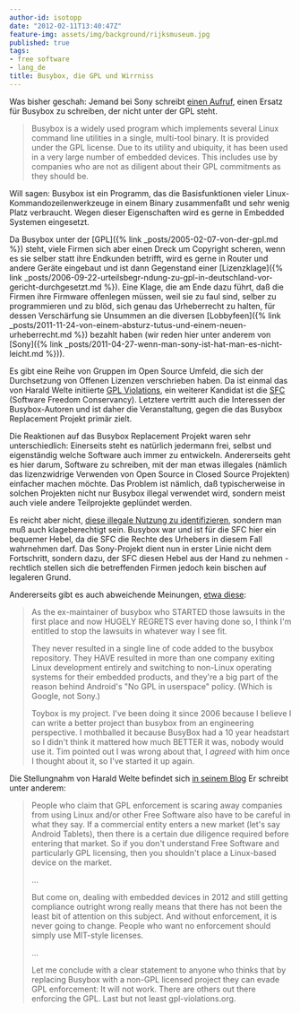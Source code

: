 ```yaml
---
author-id: isotopp
date: "2012-02-11T13:40:47Z"
feature-img: assets/img/background/rijksmuseum.jpg
published: true
tags:
- free software
- lang_de
title: Busybox, die GPL und Wirrniss
---
```

Was bisher geschah: Jemand bei Sony schreibt 
[einen Aufruf](http://www.elinux.org/Busybox_replacement_project),
einen Ersatz für Busybox zu schreiben, der nicht unter der GPL steht. 

>Busybox is a widely used program which implements several Linux command
> line utilities in a single, multi-tool binary.  It is provided under the
> GPL license.  Due to its utility and ubiquity, it has been used in a very
> large number of embedded devices.  This includes use by companies who are
> not as diligent about their GPL commitments as they should be.

Will sagen: Busybox ist ein Programm, das die Basisfunktionen vieler
Linux-Kommandozeilenwerkzeuge in einem Binary zusammenfaßt und sehr wenig
Platz verbraucht.  Wegen dieser Eigenschaften wird es gerne in Embedded
Systemen eingesetzt.

Da Busybox unter der 
[GPL]({% link _posts/2005-02-07-von-der-gpl.md %})
steht, viele Firmen sich aber einen Dreck um Copyright scheren, wenn es sie
selber statt ihre Endkunden betrifft, wird es gerne in Router und andere
Geräte eingebaut und ist dann Gegenstand einer 
[Lizenzklage]({% link _posts/2006-09-22-urteilsbegr-ndung-zu-gpl-in-deutschland-vor-gericht-durchgesetzt.md %}).
Eine Klage, die am Ende dazu führt, daß die Firmen ihre Firmware offenlegen müssen, weil
sie zu faul sind, selber zu programmieren und zu blöd, sich genau das
Urheberrecht zu halten, für dessen Verschärfung sie Unsummen an die diversen
[Lobbyfeen]({% link _posts/2011-11-24-von-einem-absturz-tutus-und-einem-neuen-urheberrecht.md %})
bezahlt haben (wir reden hier unter anderem von 
[Sony]({% link _posts/2011-04-27-wenn-man-sony-ist-hat-man-es-nicht-leicht.md %})).

Es gibt eine Reihe von Gruppen im Open Source Umfeld, die sich der
Durchsetzung von Offenen Lizenzen verschrieben haben.  Da ist einmal das von
Harald Welte initiierte 
[GPL Violations](http://gpl-violations.org/), ein weiterer Kandidat ist die 
[SFC](http://sfconservancy.org/members/current/)
(Software Freedom Conservancy).  Letztere vertritt auch die Interessen der
Busybox-Autoren und ist daher die Veranstaltung, gegen die das Busybox
Replacement Projekt primär zielt.

Die Reaktionen auf das Busybox Replacement Projekt waren sehr
unterschiedlich: Einerseits steht es natürlich jedermann frei, selbst und
eigenständig welche Software auch immer zu entwickeln.  Andererseits geht es
hier darum, Software zu schreiben, mit der man etwas illegales (nämlich das
lizenzwidrige Verwenden von Open Source in Closed Source Projekten)
einfacher machen möchte.  Das Problem ist nämlich, daß typischerweise in
solchen Projekten nicht nur Busybox illegal verwendet wird, sondern meist
auch viele andere Teilprojekte geplündet werden.

Es reicht aber nicht, 
[diese illegale Nutzung zu identifizieren](http://mjg59.dreamwidth.org/10437.html), 
sondern man muß auch klageberechtigt sein.  Busybox war und ist für die SFC
hier ein bequemer Hebel, da die SFC die Rechte des Urhebers in diesem Fall
wahrnehmen darf.  Das Sony-Projekt dient nun in erster Linie nicht dem
Fortschritt, sondern dazu, der SFC diesen Hebel aus der Hand zu nehmen -
rechtlich stellen sich die betreffenden Firmen jedoch kein bischen auf
legaleren Grund.

Andererseits gibt es auch abweichende Meinungen, [etwa diese](https://lwn.net/Articles/478361/):

>As the ex-maintainer of busybox who STARTED those lawsuits in the first
> place and now HUGELY REGRETS ever having done so, I think I'm entitled to
> stop the lawsuits in whatever way I see fit.
> 
> They never resulted in a single line of code added to the busybox
> repository.  They HAVE resulted in more than one company exiting Linux
> development entirely and switching to non-Linux operating systems for
> their embedded products, and they're a big part of the reason behind
> Android's "No GPL in userspace" policy.  (Which is Google, not Sony.)
> 
> Toybox is my project.  I've been doing it since 2006 because I believe I
> can write a better project than busybox from an engineering perspective. 
> I mothballed it because BusyBox had a 10 year headstart so I didn't think
> it mattered how much BETTER it was, nobody would use it.  Tim pointed out
> I was wrong about that, I _agreed_ with him once I thought about it, so
> I've started it up again.

Die Stellungnahm von Harald Welte befindet sich 
[in seinem Blog](http://laforge.gnumonks.org/weblog/2012/02/09/#20120209-linux_gpl_enforcement_conservancy_busybox)
Er schreibt unter anderem:

> People who claim that GPL enforcement is scaring away companies from using
> Linux and/or other Free Software also have to be careful in what they say. 
> If a commercial entity enters a new market (let's say Android Tablets),
> then there is a certain due diligence required before entering that
> market.  So if you don't understand Free Software and particularly GPL
> licensing, then you shouldn't place a Linux-based device on the market.
>
> ...
>
> But come on, dealing with embedded devices in 2012 and still getting
> compliance outright wrong really means that there has not been the least
> bit of attention on this subject.  And without enforcement, it is never
> going to change.  People who want no enforcement should simply use
> MIT-style licenses.
>
> ...
>
> Let me conclude with a clear statement to anyone who thinks that by
> replacing Busybox with a non-GPL licensed project they can evade GPL
> enforcement: It will not work.  There are others out there enforcing the
> GPL.  Last but not least gpl-violations.org.

